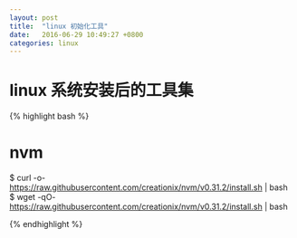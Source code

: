 ```yaml
---
layout: post
title:  "linux 初始化工具"
date:   2016-06-29 10:49:27 +0800
categories: linux
---
```


# linux 系统安装后的工具集

{% highlight bash %}
# nvm
$ curl -o- https://raw.githubusercontent.com/creationix/nvm/v0.31.2/install.sh | bash
$ wget -qO- https://raw.githubusercontent.com/creationix/nvm/v0.31.2/install.sh | bash


{% endhighlight %}
